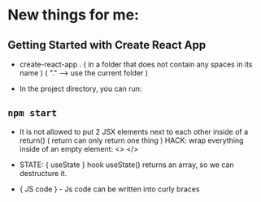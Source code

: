 # New things for me:

## Getting Started with Create React App

- create-react-app . ( in a folder that does not contain any spaces in its name )
( "."  --> use the current folder )

- In the project directory, you can run: 
## `npm start`

- It is not allowed to put 2 JSX elements next to each other inside of a return() ( return can only return one thing )
HACK: wrap everything inside of an empty element: <> </>

- STATE: { useState } hook
 useState() returns an array, so we can destructure it.

- { JS code } - Js code can be written into curly braces

